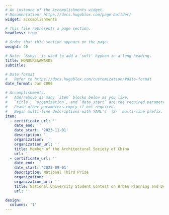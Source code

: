 ```yaml
---
# An instance of the Accomplishments widget.
# Documentation: https://docs.hugoblox.com/page-builder/
widget: accomplishments

# This file represents a page section.
headless: true

# Order that this section appears on the page.
weight: 40

# Note: `&shy;` is used to add a 'soft' hyphen in a long heading.
title: HONOURS&AWARDS
subtitle:

# Date format
#   Refer to https://docs.hugoblox.com/customization/#date-format
date_format: Jan 2006

# Accomplishments.
#   Add/remove as many `item` blocks below as you like.
#   `title`, `organization`, and `date_start` are the required parameters.
#   Leave other parameters empty if not required.
#   Begin multi-line descriptions with YAML's `|2-` multi-line prefix.
item:
  - certificate_url: ''
    date_end: ''
    date_start: '2023-11-01'
    description: ''
    organization: ''
    organization_url: ''
    title: Member of the Architectural Society of China
    url: ''
  - certificate_url: '' 
    date_end: ''
    date_start: '2023-09-01'
    description: National Third Prize
    organization: ''
    organization_url: ''
    title: National University Student Contest on Urban Planning and Design
    url: ''

design:
  columns: '1'
---
```


